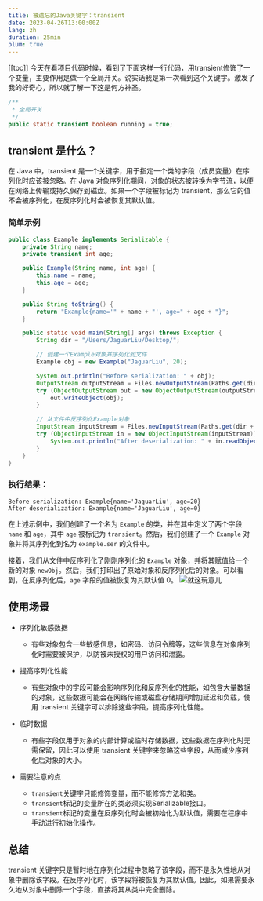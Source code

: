 ```yaml
---
title: 被遗忘的Java关键字：transient
date: 2023-04-26T13:00:00Z
lang: zh
duration: 25min
plum: true
---
```

[[toc]]
今天在看项目代码时候，看到了下面这样一行代码，用transient修饰了一个变量，主要作用是做一个全局开关。说实话我是第一次看到这个关键字。激发了我的好奇心，所以就了解一下这是何方神圣。

```java
/**
 * 全局开关
 */
public static transient boolean running = true;
```
## transient 是什么？

在 Java 中，transient 是一个关键字，用于指定一个类的字段（成员变量）在序列化时应该被忽略。在 Java 对象序列化期间，对象的状态被转换为字节流，以便在网络上传输或持久保存到磁盘。如果一个字段被标记为 transient，那么它的值不会被序列化，在反序列化时会被恢复其默认值。

### 简单示例
```java
public class Example implements Serializable {
    private String name;
    private transient int age;

    public Example(String name, int age) {
        this.name = name;
        this.age = age;
    }

    public String toString() {
        return "Example{name='" + name + "', age=" + age + "}";
    }

    public static void main(String[] args) throws Exception {
        String dir = "/Users/JaguarLiu/Desktop/";

        // 创建一个Example对象并序列化到文件
        Example obj = new Example("JaguarLiu", 20);

        System.out.println("Before serialization: " + obj);
        OutputStream outputStream = Files.newOutputStream(Paths.get(dir + "example.ser"));
        try (ObjectOutputStream out = new ObjectOutputStream(outputStream)) {
            out.writeObject(obj);
        }

        // 从文件中反序列化Example对象
        InputStream inputStream = Files.newInputStream(Paths.get(dir + "example.ser"));
        try (ObjectInputStream in = new ObjectInputStream(inputStream)) {
            System.out.println("After deserialization: " + in.readObject());
        }
    }
}
```
### 执行结果：
```shell
Before serialization: Example{name='JaguarLiu', age=20}
After deserialization: Example{name='JaguarLiu', age=0}
```
在上述示例中，我们创建了一个名为 `Example` 的类，并在其中定义了两个字段 `name` 和 `age`，其中 `age` 被标记为 `transient`。然后，我们创建了一个 `Example` 对象并将其序列化到名为 `example.ser` 的文件中。

接着，我们从文件中反序列化了刚刚序列化的 `Example` 对象，并将其赋值给一个新的对象 `newObj`。然后，我们打印出了原始对象和反序列化后的对象。可以看到，在反序列化后，`age` 字段的值被恢复为其默认值 0。
![就这玩意儿](https://pic3.zhimg.com/v2-66dfb461d985bfc7acf202db378041ee_b.webp)

## 使用场景
- 序列化敏感数据
    - 有些对象包含一些敏感信息，如密码、访问令牌等，这些信息在对象序列化时需要被保护，以防被未授权的用户访问和泄露。

- 提高序列化性能
    - 有些对象中的字段可能会影响序列化和反序列化的性能，如包含大量数据的对象，这些数据可能会在网络传输或磁盘存储期间增加延迟和负载，使用 transient 关键字可以排除这些字段，提高序列化性能。

- 临时数据
    - 有些字段仅用于对象的内部计算或临时存储数据，这些数据在序列化时无需保留，因此可以使用 transient 关键字来忽略这些字段，从而减少序列化后对象的大小。

- 需要注意的点
    - `transient`关键字只能修饰变量，而不能修饰方法和类。
    - `transient`标记的变量所在的类必须实现Serializable接口。
    - `transient`标记的变量在反序列化时会被初始化为默认值，需要在程序中手动进行初始化操作。

## 总结
transient 关键字只是暂时地在序列化过程中忽略了该字段，而不是永久性地从对象中删除该字段。在反序列化时，该字段将被恢复为其默认值。因此，如果需要永久地从对象中删除一个字段，直接将其从类中完全删除。

